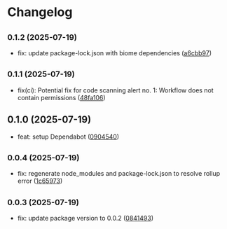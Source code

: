 # Changelog

## <small>0.1.2 (2025-07-19)</small>

* fix: update package-lock.json with biome dependencies ([a6cbb97](https://github.com/chrisdoc/hevy-api-client/commit/a6cbb97))

## <small>0.1.1 (2025-07-19)</small>

* fix(ci): Potential fix for code scanning alert no. 1: Workflow does not contain permissions ([48fa106](https://github.com/chrisdoc/hevy-api-client/commit/48fa106))

## 0.1.0 (2025-07-19)

* feat: setup Dependabot ([0904540](https://github.com/chrisdoc/hevy-api-client/commit/0904540))

## <small>0.0.4 (2025-07-19)</small>

* fix: regenerate node_modules and package-lock.json to resolve rollup error ([1c65973](https://github.com/chrisdoc/hevy-api-client/commit/1c65973))

## <small>0.0.3 (2025-07-19)</small>

* fix: update package version to 0.0.2 ([0841493](https://github.com/chrisdoc/hevy-api-client/commit/0841493))
